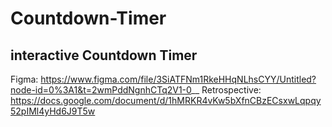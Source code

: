 # Countdown-Timer
## interactive Countdown Timer

Figma: https://www.figma.com/file/3SiATFNm1RkeHHqNLhsCYY/Untitled?node-id=0%3A1&t=2wmPddNgnhCTq2V1-0__
Retrospective: https://docs.google.com/document/d/1hMRKR4vKw5bXfnCBzECsxwLqpqy52pIMl4yHd6J9T5w